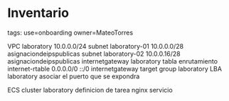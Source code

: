 # Inventario
tags:
use=onboarding
owner=MateoTorres


VPC laboratory 10.0.0.0/24
subnet laboratory-01 10.0.0.0/28 asignaciondeipspublicas
subnet laboratory-02 10.0.0.16/28 asignaciondeipspublicas
internetgateway laboratory
tabla enrutamiento internet-rtable 0.0.0.0/0 ::/0  internetgateway
target group laboratory
LBA laboratory
asociar el puerto que se expondra

ECS
cluster laboratory
definicion de tarea nginx
servicio

